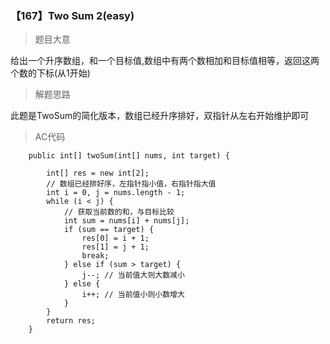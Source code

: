 
### 【167】Two Sum 2(easy)

> 题目大意 

给出一个升序数组，和一个目标值,数组中有两个数相加和目标值相等，返回这两个数的下标(从1开始)

> 解题思路

此题是TwoSum的简化版本，数组已经升序排好，双指针从左右开始维护即可

> AC代码

```
    public int[] twoSum(int[] nums, int target) {

        int[] res = new int[2];
        // 数组已经排好序，左指针指小值，右指针指大值
        int i = 0, j = nums.length - 1;
        while (i < j) {
            // 获取当前数的和，与目标比较
            int sum = nums[i] + nums[j];
            if (sum == target) {
                res[0] = i + 1;
                res[1] = j + 1;
                break;
            } else if (sum > target) {
                j--; // 当前值大则大数减小
            } else {
                i++; // 当前值小则小数增大
            }
        }
        return res;
    }
```
